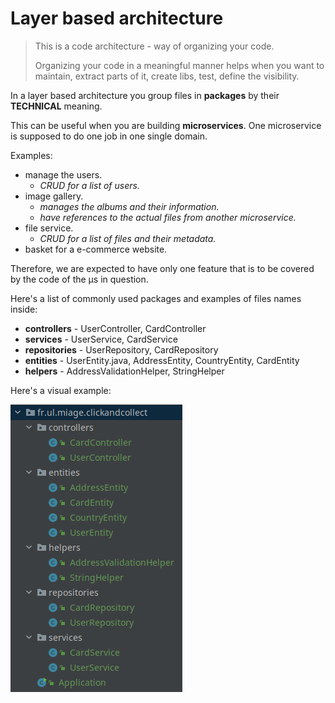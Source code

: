 # Layer based architecture

> This is a code architecture - way of organizing your code.
> 
> Organizing your code in a meaningful manner helps when you want to 
> maintain, extract parts of it, create libs, test, define the visibility.

In a layer based architecture you group files in __packages__ by their __TECHNICAL__ meaning.

This can be useful when you are building __microservices__. 
One microservice is supposed to do one job in one single domain.

Examples: 
 - manage the users.
   - _CRUD for a list of users._
 - image gallery.
   - _manages the albums and their information._
   - _have references to the actual files from another microservice._
 - file service.
   - _CRUD for a list of files and their metadata._
 - basket for a e-commerce website.

Therefore, we are expected to have only one feature that is to be covered by the code of the µs in question.

Here's a list of commonly used packages and examples of files names inside:

- __controllers__ - UserController, CardController
- __services__ - UserService, CardService
- __repositories__ - UserRepository, CardRepository
- __entities__ - UserEntity.java, AddressEntity, CountryEntity, CardEntity
- __helpers__ - AddressValidationHelper, StringHelper

Here's a visual example:

![](file-tree.png)